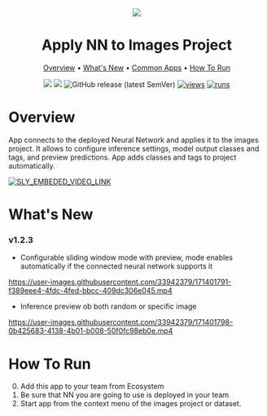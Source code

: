 <div align="center" markdown>
<img src="https://i.imgur.com/sZHxHEW.png"/>


# Apply NN to Images Project


<p align="center">
  <a href="#Overview">Overview</a> •
  <a href="#whats-new">What's New</a> •
  <a href="#common-apps">Common Apps</a> •
  <a href="#How-To-Run">How To Run</a>
</p>

[![](https://img.shields.io/badge/supervisely-ecosystem-brightgreen)](https://ecosystem.supervise.ly/apps/supervisely-ecosystem/nn-image-labeling/project-dataset)
[![](https://img.shields.io/badge/slack-chat-green.svg?logo=slack)](https://supervise.ly/slack)
![GitHub release (latest SemVer)](https://img.shields.io/github/v/release/supervisely-ecosystem/nn-image-labeling)
[![views](https://app.supervise.ly/img/badges/views/supervisely-ecosystem/nn-image-labeling/project-dataset.png)](https://supervise.ly)
[![runs](https://app.supervise.ly/img/badges/runs/supervisely-ecosystem/nn-image-labeling/project-dataset.png)](https://supervise.ly)

</div>

# Overview

App connects to the deployed Neural Network and applies it to the images project. It allows to configure inference settings, model output classes and tags, and preview predictions. App adds classes and tags to project automatically.

<a data-key="sly-embeded-video-link" href="https://youtu.be/DUQgr_SLVR4" data-video-code="DUQgr_SLVR4">
    <img src="https://i.imgur.com/Edy7B1H.png" alt="SLY_EMBEDED_VIDEO_LINK"  style="max-width:50%;">
</a>


# What's New

### v1.2.3

- Configurable sliding window mode with preview, mode enables automatically if the connected neural network supports it

https://user-images.githubusercontent.com/33942379/171401791-f389eee4-4fdc-4fed-bbcc-409dc306e045.mp4


- Inference preview ob both random or specific image

https://user-images.githubusercontent.com/33942379/171401798-0b425683-4138-4b01-b008-50f0fc98eb0e.mp4


# How To Run

0. Add this app to your team from Ecosystem
1. Be sure that NN you are going to use is deployed in your team
2. Start app from the context menu of the images project or dataset. 

